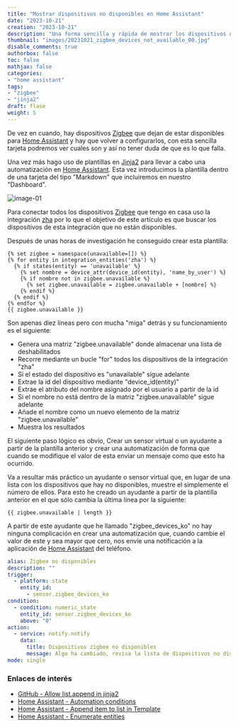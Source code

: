 ```yaml
---
title: "Mostrar dispositivos no disponibles en Home Assistant"
date: "2023-10-21"
creation: "2023-10-21"
description: "Una forma sencilla y rápida de mostrar los dispositivos que tenemos que reconfigurar pos que han quedado fuera de servicio."
thumbnail: "images/20231021_zigbee_devices_not_available_00.jpg"
disable_comments: true
authorbox: false
toc: false
mathjax: false
categories:
- "home assistant"
tags:
- "zigbee"
- "jinja2"
draft: flase
weight: 5
---
```

De vez en cuando, hay dispositivos [Zigbee] que dejan de estar disponibles para [Home Assistant] y hay que volver a configurarlos, con esta sencilla tarjeta podremos ver cuales son y así no tener duda de que es lo que falla.
<!--more-->
Una vez más hago uso de plantillas en [Jinja2] para llevar a cabo una automatización en [Home Assistant]. Esta vez introducimos la plantilla dentro de una tarjeta del tipo "Markdown" que incluiremos en nuestro "Dashboard".

![image-01]

Para conectar todos los dispositivos [Zigbee] que tengo en casa uso la integración [zha] por lo que el objetivo de este artículo es que buscar los dispositivos de esta integración que no están disponibles.

Después de unas horas de investigación he conseguido crear esta plantilla:

``` jinja
{% set zigbee = namespace(unavailable=[]) %}
{% for entity in integration_entities('zha') %}
  {% if states(entity) == 'unavailable' %}
    {% set nombre = device_attr(device_id(entity), 'name_by_user') %}
    {% if nombre not in zigbee.unavailable %}
      {% set zigbee.unavailable = zigbee.unavailable + [nombre] %}
    {% endif %}
  {% endif %}
{% endfor %}
{{ zigbee.unavailable }}
```

Son apenas diez líneas pero con mucha "miga" detrás y su funcionamiento es el siguiente:
- Genera una matriz "zigbee.unavailable" donde almacenar una lista de deshabilitados
- Recorre mediante un bucle "for" todos los dispositivos de la integración "zha"
- Si el estado del dispositivo es "unavailable" sigue adelante
- Extrae la id del dispositivo mediante "device_id(entity)"
- Extrae el atributo del nombre asignado por el usuario a partir de la id
- Si el nombre no está dentro de la matriz "zigbee.unavailable" sigue adelante
- Añade el nombre como un nuevo elemento de la matriz "zigbee.unavailable"
- Muestra los resultados

El siguiente paso lógico es obvio, Crear un sensor virtual o un ayudante a partir de la plantilla anterior y crear una automatización de forma que cuando se modifique el valor de esta enviar un mensaje como que esto ha ocurrido.

Va a resultar más práctico un ayudante o sensor virtual que, en lugar de una lista con los dispositivos que hay no disponibles, muestre el simplemente el número de ellos. Para esto he creado un ayudante a partir de la plantilla anterior en el que sólo cambia la última línea por la siguiente:

``` jinja
{{ zigbee.unavailable | length }}
```

A partir de este ayudante que he llamado "zigbee_devices_ko" no hay ninguna complicación en crear una automatización que, cuando cambie el valor de este y sea mayor que cero, nos envíe una notificación a la aplicación de [Home Assistant] del teléfono.

``` yaml
alias: Zigbee no disponibles
description: ""
trigger:
  - platform: state
    entity_id:
      - sensor.zigbee_devices_ko
condition:
  - condition: numeric_state
    entity_id: sensor.zigbee_devices_ko
    above: "0"
action:
  - service: notify.notify
    data:
      title: Dispositivos zigbee no disponibles
      message: Algo ha cambiado, revisa la lista de dispositivos no disponibles.
mode: single
```

### Enlaces de interés
- [GitHub - Allow list.append in jinja2](https://github.com/home-assistant/core/issues/33678)
- [Home Assistant - Automation conditions](https://www.home-assistant.io/docs/automation/condition/)
- [Home Assistant - Append item to list in Template](https://community.home-assistant.io/t/solved-how-to-append-items-to-list-using-template/309899)
- [Home Assistant - Enumerate entities](https://community.home-assistant.io/t/how-to-enumerate-entities-belonging-to-an-integration/343748/12)


[Home Assistant]: https://www.home-assistant.io
[Jinja2]: https://codeburst.io/jinja-2-explained-in-5-minutes-88548486834e
[zha]: https://www.home-assistant.io/integrations/zha/
[Zigbee]: https://es.wikipedia.org/wiki/Zigbee

[image-01]: /images/20231021_zigbee_devices_not_available_01.jpg



